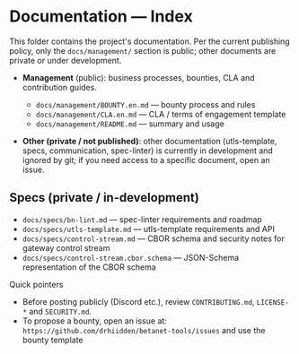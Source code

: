 # Documentation — Index

This folder contains the project's documentation. Per the current publishing policy, only the `docs/management/` section is public; other documents are private or under development.

- **Management** (public): business processes, bounties, CLA and contribution guides.
  - `docs/management/BOUNTY.en.md` — bounty process and rules
  - `docs/management/CLA.en.md` — CLA / terms of engagement template
  - `docs/management/README.md` — summary and usage

- **Other (private / not published)**: other documentation (utls-template, specs, communication, spec-linter) is currently in development and ignored by git; if you need access to a specific document, open an issue.

Specs (private / in-development)
--------------------------------
- `docs/specs/bn-lint.md` — spec-linter requirements and roadmap
- `docs/specs/utls-template.md` — utls-template requirements and API
- `docs/specs/control-stream.md` — CBOR schema and security notes for gateway control stream
- `docs/specs/control-stream.cbor.schema` — JSON-Schema representation of the CBOR schema

Quick pointers

- Before posting publicly (Discord etc.), review `CONTRIBUTING.md`, `LICENSE-*` and `SECURITY.md`.
- To propose a bounty, open an issue at: `https://github.com/drhiidden/betanet-tools/issues` and use the bounty template
